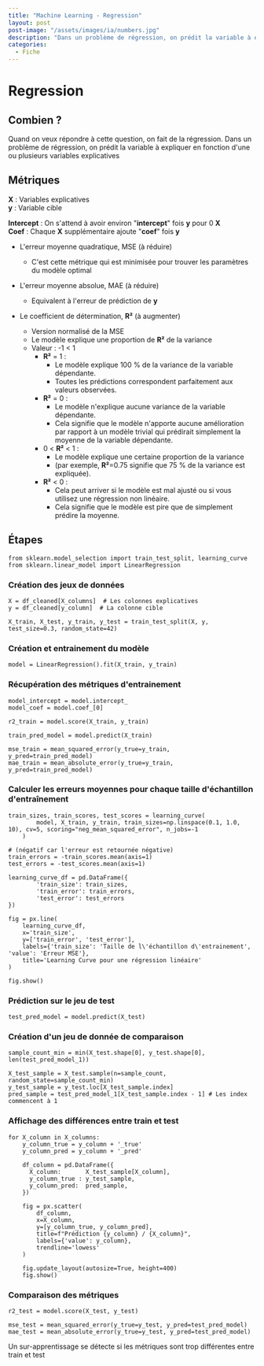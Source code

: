 ```yaml
---
title: "Machine Learning - Regression"
layout: post  
post-image: "/assets/images/ia/numbers.jpg"  
description: "Dans un problème de régression, on prédit la variable à expliquer en fonction d'une ou plusieurs variables explicatives"  
categories:
  - Fiche
---
```


# Regression

## Combien ?

Quand on veux répondre à cette question, on fait de la régression.
Dans un problème de régression, on prédit la variable à expliquer en fonction d'une ou plusieurs variables explicatives

## Métriques

**X** : Variables explicatives  
**y** : Variable cible  

**Intercept** : On s'attend à avoir environ "**intercept**" fois **y** pour 0 **X**  
**Coef** : Chaque **X** supplémentaire ajoute "**coef**" fois **y**  

- L'erreur moyenne quadratique, MSE (à réduire)
  - C'est cette métrique qui est minimisée pour trouver les paramètres du modèle optimal
- L'erreur moyenne absolue, MAE (à réduire)
  - Equivalent à l'erreur de prédiction de **y**

- Le coefficient de détermination, **R²** (à augmenter)
  - Version normalisé de la MSE
  - Le modèle explique une proportion de **R²** de la variance
  - Valeur : -1 < 1
    - **R²** = 1 :  
        - Le modèle explique 100 % de la variance de la variable dépendante.
        - Toutes les prédictions correspondent parfaitement aux valeurs observées.
    - **R²** = 0 :
        - Le modèle n'explique aucune variance de la variable dépendante.
        - Cela signifie que le modèle n'apporte aucune amélioration par rapport à un modèle trivial qui prédirait simplement la moyenne de la variable dépendante.
    - 0 < **R²** < 1 :
        - Le modèle explique une certaine proportion de la variance 
        - (par exemple, **R²**=0.75 signifie que 75 % de la variance est expliquée).
    - **R²** < 0 :
        - Cela peut arriver si le modèle est mal ajusté ou si vous utilisez une régression non linéaire. 
        - Cela signifie que le modèle est pire que de simplement prédire la moyenne.

## Étapes

```
from sklearn.model_selection import train_test_split, learning_curve
from sklearn.linear_model import LinearRegression
```

### Création des jeux de données
```
X = df_cleaned[X_columns]  # Les colonnes explicatives
y = df_cleaned[y_column]  # La colonne cible

X_train, X_test, y_train, y_test = train_test_split(X, y, test_size=0.3, random_state=42)
```

### Création et entrainement du modèle  
`model = LinearRegression().fit(X_train, y_train)`

### Récupération des métriques d'entrainement
```
model_intercept = model.intercept_
model_coef = model.coef_[0]

r2_train = model.score(X_train, y_train)
    
train_pred_model = model.predict(X_train)
    
mse_train = mean_squared_error(y_true=y_train, y_pred=train_pred_model)
mae_train = mean_absolute_error(y_true=y_train, y_pred=train_pred_model)
```

### Calculer les erreurs moyennes pour chaque taille d'échantillon d'entraînement
```
train_sizes, train_scores, test_scores = learning_curve(
        model, X_train, y_train, train_sizes=np.linspace(0.1, 1.0, 10), cv=5, scoring="neg_mean_squared_error", n_jobs=-1
    )
    
# (négatif car l'erreur est retournée négative)
train_errors = -train_scores.mean(axis=1)
test_errors = -test_scores.mean(axis=1)

learning_curve_df = pd.DataFrame({
        'train_size': train_sizes,
        'train_error': train_errors,
        'test_error': test_errors
})

fig = px.line(
    learning_curve_df, 
    x='train_size', 
    y=['train_error', 'test_error'],
    labels={'train_size': 'Taille de l\'échantillon d\'entrainement', 'value': 'Erreur MSE'},
    title='Learning Curve pour une régression linéaire'
)

fig.show()
```

### Prédiction sur le jeu de test
`test_pred_model = model.predict(X_test)`

### Création d'un jeu de donnée de comparaison
```
sample_count_min = min(X_test.shape[0], y_test.shape[0], len(test_pred_model_1))

X_test_sample = X_test.sample(n=sample_count, random_state=sample_count_min)
y_test_sample = y_test.loc[X_test_sample.index]
pred_sample = test_pred_model_1[X_test_sample.index - 1] # Les index commencent à 1
```

### Affichage des différences entre train et test
``` 
for X_column in X_columns:
    y_column_true = y_column + '_true'
    y_column_pred = y_column + '_pred'

    df_column = pd.DataFrame({
      X_column:       X_test_sample[X_column],
      y_column_true : y_test_sample,
      y_column_pred:  pred_sample,
    }) 

    fig = px.scatter(
        df_column, 
        x=X_column, 
        y=[y_column_true, y_column_pred], 
        title=f"Prédiction {y_column} / {X_column}",
        labels={'value': y_column},
        trendline='lowess'
    )
    
    fig.update_layout(autosize=True, height=400)
    fig.show()
```

### Comparaison des métriques 
```
r2_test = model.score(X_test, y_test)

mse_test = mean_squared_error(y_true=y_test, y_pred=test_pred_model)
mae_test = mean_absolute_error(y_true=y_test, y_pred=test_pred_model)
```
Un sur-apprentissage se détecte si les métriques sont trop différentes entre train et test
